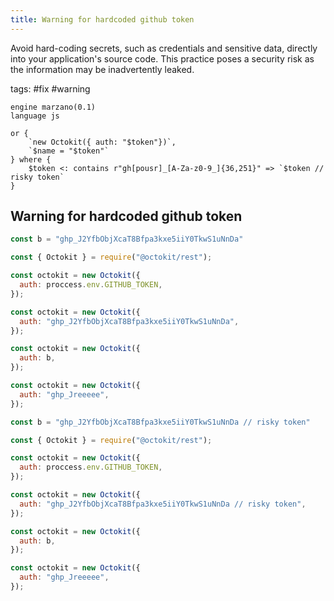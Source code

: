 ```yaml
---
title: Warning for hardcoded github token
---
```


Avoid hard-coding secrets, such as credentials and sensitive data, directly into your application's source code. This practice poses a security risk as the information may be inadvertently leaked.

tags: #fix #warning

```grit
engine marzano(0.1)
language js

or {
    `new Octokit({ auth: "$token"})`,
    `$name = "$token"`
} where {
    $token <: contains r"gh[pousr]_[A-Za-z0-9_]{36,251}" => `$token // risky token`
}
```

## Warning for hardcoded github token

```javascript
const b = "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"

const { Octokit } = require("@octokit/rest");

const octokit = new Octokit({ 
  auth: proccess.env.GITHUB_TOKEN,
});

const octokit = new Octokit({
  auth: "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",
});

const octokit = new Octokit({
  auth: b,
});

const octokit = new Octokit({
  auth: "ghp_Jreeeee",
});
```

```javascript
const b = "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 // risky token"

const { Octokit } = require("@octokit/rest");

const octokit = new Octokit({ 
  auth: proccess.env.GITHUB_TOKEN,
});

const octokit = new Octokit({
  auth: "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 // risky token",
});

const octokit = new Octokit({
  auth: b,
});

const octokit = new Octokit({
  auth: "ghp_Jreeeee",
});
```
